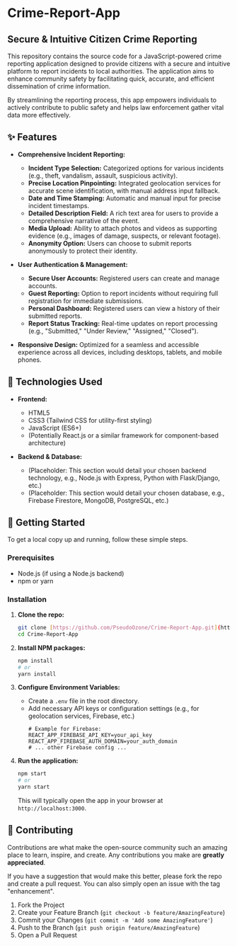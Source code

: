 # Crime-Report-App

## Secure & Intuitive Citizen Crime Reporting

This repository contains the source code for a JavaScript-powered crime reporting application designed to provide citizens with a secure and intuitive platform to report incidents to local authorities. The application aims to enhance community safety by facilitating quick, accurate, and efficient dissemination of crime information.

By streamlining the reporting process, this app empowers individuals to actively contribute to public safety and helps law enforcement gather vital data more effectively.

## ✨ Features

* **Comprehensive Incident Reporting:**
    * **Incident Type Selection:** Categorized options for various incidents (e.g., theft, vandalism, assault, suspicious activity).
    * **Precise Location Pinpointing:** Integrated geolocation services for accurate scene identification, with manual address input fallback.
    * **Date and Time Stamping:** Automatic and manual input for precise incident timestamps.
    * **Detailed Description Field:** A rich text area for users to provide a comprehensive narrative of the event.
    * **Media Upload:** Ability to attach photos and videos as supporting evidence (e.g., images of damage, suspects, or relevant footage).
    * **Anonymity Option:** Users can choose to submit reports anonymously to protect their identity.

* **User Authentication & Management:**
    * **Secure User Accounts:** Registered users can create and manage accounts.
    * **Guest Reporting:** Option to report incidents without requiring full registration for immediate submissions.
    * **Personal Dashboard:** Registered users can view a history of their submitted reports.
    * **Report Status Tracking:** Real-time updates on report processing (e.g., "Submitted," "Under Review," "Assigned," "Closed").

* **Responsive Design:** Optimized for a seamless and accessible experience across all devices, including desktops, tablets, and mobile phones.

## 🚀 Technologies Used

* **Frontend:**
    * HTML5
    * CSS3 (Tailwind CSS for utility-first styling)
    * JavaScript (ES6+)
    * (Potentially React.js or a similar framework for component-based architecture)

* **Backend & Database:**
    * (Placeholder: This section would detail your chosen backend technology, e.g., Node.js with Express, Python with Flask/Django, etc.)
    * (Placeholder: This section would detail your chosen database, e.g., Firebase Firestore, MongoDB, PostgreSQL, etc.)

## 🏁 Getting Started

To get a local copy up and running, follow these simple steps.

### Prerequisites

* Node.js (if using a Node.js backend)
* npm or yarn

### Installation

1.  **Clone the repo:**
    ```bash
    git clone [https://github.com/PseudoOzone/Crime-Report-App.git](https://github.com/PseudoOzone/Crime-Report-App.git)
    cd Crime-Report-App
    ```

2.  **Install NPM packages:**
    ```bash
    npm install
    # or
    yarn install
    ```

3.  **Configure Environment Variables:**
    * Create a `.env` file in the root directory.
    * Add necessary API keys or configuration settings (e.g., for geolocation services, Firebase, etc.)
        ```
        # Example for Firebase:
        REACT_APP_FIREBASE_API_KEY=your_api_key
        REACT_APP_FIREBASE_AUTH_DOMAIN=your_auth_domain
        # ... other Firebase config ...
        ```

4.  **Run the application:**
    ```bash
    npm start
    # or
    yarn start
    ```
    This will typically open the app in your browser at `http://localhost:3000`.

## 🤝 Contributing

Contributions are what make the open-source community such an amazing place to learn, inspire, and create. Any contributions you make are **greatly appreciated**.

If you have a suggestion that would make this better, please fork the repo and create a pull request. You can also simply open an issue with the tag "enhancement".

1.  Fork the Project
2.  Create your Feature Branch (`git checkout -b feature/AmazingFeature`)
3.  Commit your Changes (`git commit -m 'Add some AmazingFeature'`)
4.  Push to the Branch (`git push origin feature/AmazingFeature`)
5.  Open a Pull Request



